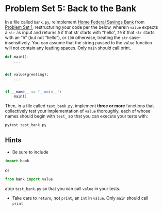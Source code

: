 # Problem Set 5: Back to the Bank

In a file called `bank.py`, reimplement [Home Federal Savings Bank](https://cs50.harvard.edu/python/2022/psets/1/bank/) from [Problem Set 1](https://cs50.harvard.edu/python/2022/psets/1/), restructuring your code per the below, wherein `value` expects a `str` as input and returns `0` if that str starts with “hello”, `20` if that `str` starts with an “h” (but not “hello”), or `100` otherwise, treating the `str` case-insensitively. You can assume that the string passed to the `value` function will not contain any leading spaces. Only `main` should call print.

```python
def main():
    ...


def value(greeting):
    ...


if __name__ == "__main__":
    main()
```

Then, in a file called `test_bank.py`, implement **three or more** functions that collectively test your implementation of `value` thoroughly, each of whose names should begin with `test_` so that you can execute your tests with:

```bash
pytest test_bank.py
```

## Hints

* Be sure to include

```python
import bank
```

or

```python
from bank import value
```

atop `test_bank.py` so that you can call `value` in your tests.

* Take care to `return`, not `print`, an `int` in `value`. Only `main` should call `print`
